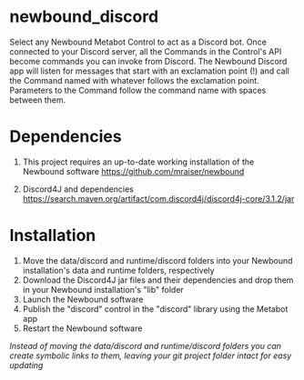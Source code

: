 # newbound_discord
Select any Newbound Metabot Control to act as a Discord bot. Once connected to your Discord server, all the Commands in the Control's API become commands you can invoke from Discord. The Newbound Discord app will listen for messages that start with an exclamation point (!) and call the Command named with whatever follows the exclamation point. Parameters to the Command follow the command name with spaces between them.

# Dependencies
1. This project requires an up-to-date working installation of the Newbound software
   https://github.com/mraiser/newbound

2. Discord4J and dependencies
   https://search.maven.org/artifact/com.discord4j/discord4j-core/3.1.2/jar

# Installation
1. Move the data/discord and runtime/discord folders into your Newbound installation's data and runtime folders, respectively
2. Download the Discord4J jar files and their dependencies and drop them in your Newbound installation's "lib" folder
3. Launch the Newbound software
4. Publish the "discord" control in the "discord" library using the Metabot app
5. Restart the Newbound software

*Instead of moving the data/discord and runtime/discord folders you can create symbolic links to them, leaving your git project folder intact for easy updating*
